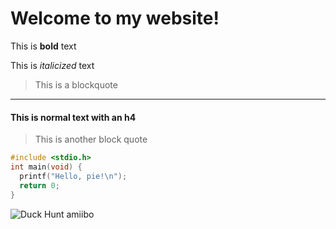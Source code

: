 # Welcome to my website!

This is **bold** text

This is *italicized* text

> This is a blockquote
---
#### This is normal text with an h4
> This is another block quote

```c
#include <stdio.h>
int main(void) {
  printf("Hello, pie!\n");
  return 0;
}
```
![Duck Hunt amiibo](https://assets.nintendo.com/image/upload/ar_16:9,b_auto:border,c_lpad/b_white/f_auto/q_auto/dpr_1.5/c_scale,w_1200/ncom/My%20Nintendo%20Store/EN-US/amiibo/amiibo-duckhunt-super-smash-bros-120626/120626-amiibo-duck-hunt-package-ssb-1200x675)
